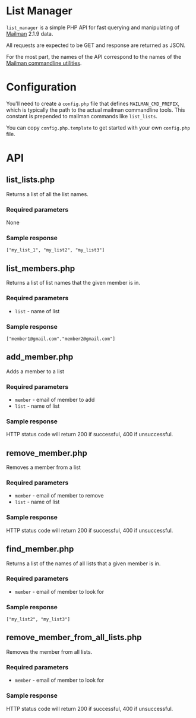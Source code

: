 List Manager
=======

`list_manager` is a simple PHP API for fast querying and manipulating of [Mailman](http://www.gnu.org/software/mailman/) 2.1.9 data.

All requests are expected to be GET and response are returned as JSON.

For the most part, the names of the API correspond to the names of the [Mailman commandline utilities](http://wiki.list.org/DOC/4.09%20Summary%20of%20the%20mailman%20bin%20commands).

# Configuration

You'll need to create a `config.php` file that defines `MAILMAN_CMD_PREFIX`, which is typically the path to the actual mailman commandline tools. This constant is prepended to mailman commands like `list_lists`.

You can copy `config.php.template` to get started with your own `config.php` file.

# API

## list_lists.php

Returns a list of all the list names.

### Required parameters

None

### Sample response

```
["my_list_1", "my_list2", "my_list3"]
```

## list_members.php

Returns a list of list names that the given member is in.

### Required parameters

- `list` - name of list

### Sample response

```
["member1@gmail.com","member2@gmail.com"]
```

## add_member.php

Adds a member to a list

### Required parameters

- `member` - email of member to add
- `list` - name of list

### Sample response

HTTP status code will return 200 if successful, 400 if unsuccessful.

## remove_member.php

Removes a member from a list

### Required parameters

- `member` - email of member to remove
- `list` - name of list

### Sample response

HTTP status code will return 200 if successful, 400 if unsuccessful.

## find_member.php

Returns a list of the names of all lists that a given member is in.

### Required parameters

- `member` - email of member to look for

### Sample response

```
["my_list2", "my_list3"]
```

## remove_member_from_all_lists.php

Removes the member from all lists.

### Required parameters

- `member` - email of member to look for

### Sample response

HTTP status code will return 200 if successful, 400 if unsuccessful.

